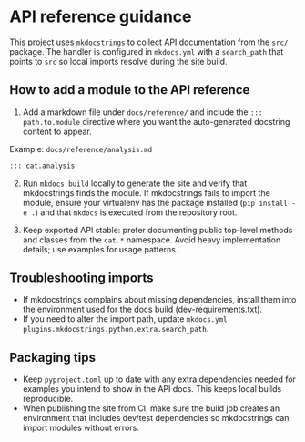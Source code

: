 # API reference guidance

This project uses `mkdocstrings` to collect API documentation from the
`src/` package. The handler is configured in `mkdocs.yml` with a `search_path`
that points to `src` so local imports resolve during the site build.

How to add a module to the API reference
----------------------------------------

1. Add a markdown file under `docs/reference/` and include the `::: path.to.module`
   directive where you want the auto-generated docstring content to appear.

Example: `docs/reference/analysis.md`

```markdown
::: cat.analysis
```

2. Run `mkdocs build` locally to generate the site and verify that
   mkdocstrings finds the module. If mkdocstrings fails to import the module,
   ensure your virtualenv has the package installed (`pip install -e .`) and
   that `mkdocs` is executed from the repository root.

3. Keep exported API stable: prefer documenting public top-level methods and
   classes from the `cat.*` namespace. Avoid heavy implementation details; use
   examples for usage patterns.

Troubleshooting imports
-----------------------

- If mkdocstrings complains about missing dependencies, install them into the
  environment used for the docs build (dev-requirements.txt).
- If you need to alter the import path, update `mkdocs.yml` `plugins.mkdocstrings.python.extra.search_path`.

Packaging tips
--------------

- Keep `pyproject.toml` up to date with any extra dependencies needed for
  examples you intend to show in the API docs. This keeps local builds
  reproducible.
- When publishing the site from CI, make sure the build job creates an
  environment that includes dev/test dependencies so mkdocstrings can import
  modules without errors.
